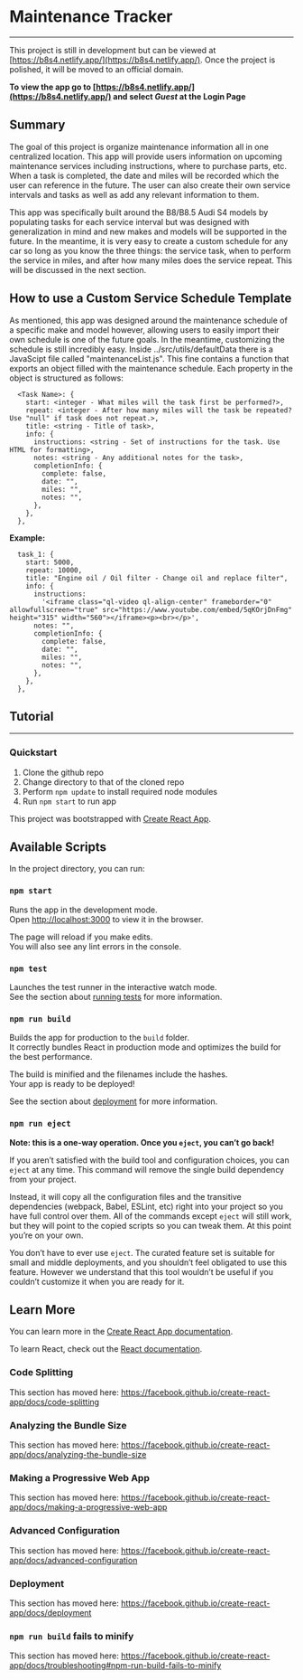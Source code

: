 # Maintenance Tracker
---

This project is still in development but can be viewed at [https://b8s4.netlify.app/](https://b8s4.netlify.app/). Once the project is polished, it will be moved to an official domain.

**To view the app go to [https://b8s4.netlify.app/](https://b8s4.netlify.app/) and select _Guest_ at the Login Page**

## Summary

The goal of this project is organize maintenance information all in one centralized location. This app will provide users information on upcoming maintenance services including instructions, where to purchase parts, etc. When a task is completed, the date and miles will be recorded which the user can reference in the future. The user can also create their own service intervals and tasks as well as add any relevant information to them.

This app was specifically built around the B8/B8.5 Audi S4 models by populating tasks for each service interval but was designed with generalization in mind and new makes and models will be supported in the future. In the meantime, it is very easy to create a custom schedule for any car so long as you know the three things: the service task, when to perform the service in miles, and after how many miles does the service repeat. This will be discussed in the next section.




## How to use a Custom Service Schedule Template

As mentioned, this app was designed around the maintenance schedule of a specific make and model however, allowing users to easily import their own schedule is one of the future goals. In the meantime, customizing the schedule is still incredibly easy. Inside ../src/utils/defaultData there is a JavaScipt file called "maintenanceList.js". This fine contains a function that exports an object filled with the maintenance schedule. Each property in the object is structured as follows:

```
  <Task Name>: {
    start: <integer - What miles will the task first be performed?>,
    repeat: <integer - After how many miles will the task be repeated? Use "null" if task does not repeat.>,
    title: <string - Title of task>,
    info: {
      instructions: <string - Set of instructions for the task. Use HTML for formatting>,
      notes: <string - Any additional notes for the task>,
      completionInfo: {
        complete: false,
        date: "",
        miles: "",
        notes: "",
      },
    },
  },
```

**Example:**

```
  task_1: {
    start: 5000,
    repeat: 10000,
    title: "Engine oil / Oil filter - Change oil and replace filter",
    info: {
      instructions:
        '<iframe class="ql-video ql-align-center" frameborder="0" allowfullscreen="true" src="https://www.youtube.com/embed/5qKOrjDnFmg" height="315" width="560"></iframe><p><br></p>',
      notes: "",
      completionInfo: {
        complete: false,
        date: "",
        miles: "",
        notes: "",
      },
    },
  },
```

## Tutorial
---

### Quickstart
1) Clone the github repo
2) Change directory to that of the cloned repo
3) Perform `npm update` to install required node modules
4) Run `npm start` to run app

This project was bootstrapped with [Create React App](https://github.com/facebook/create-react-app).

## Available Scripts

In the project directory, you can run:

### `npm start`

Runs the app in the development mode.<br />
Open [http://localhost:3000](http://localhost:3000) to view it in the browser.

The page will reload if you make edits.<br />
You will also see any lint errors in the console.

### `npm test`

Launches the test runner in the interactive watch mode.<br />
See the section about [running tests](https://facebook.github.io/create-react-app/docs/running-tests) for more information.

### `npm run build`

Builds the app for production to the `build` folder.<br />
It correctly bundles React in production mode and optimizes the build for the best performance.

The build is minified and the filenames include the hashes.<br />
Your app is ready to be deployed!

See the section about [deployment](https://facebook.github.io/create-react-app/docs/deployment) for more information.

### `npm run eject`

**Note: this is a one-way operation. Once you `eject`, you can’t go back!**

If you aren’t satisfied with the build tool and configuration choices, you can `eject` at any time. This command will remove the single build dependency from your project.

Instead, it will copy all the configuration files and the transitive dependencies (webpack, Babel, ESLint, etc) right into your project so you have full control over them. All of the commands except `eject` will still work, but they will point to the copied scripts so you can tweak them. At this point you’re on your own.

You don’t have to ever use `eject`. The curated feature set is suitable for small and middle deployments, and you shouldn’t feel obligated to use this feature. However we understand that this tool wouldn’t be useful if you couldn’t customize it when you are ready for it.

## Learn More

You can learn more in the [Create React App documentation](https://facebook.github.io/create-react-app/docs/getting-started).

To learn React, check out the [React documentation](https://reactjs.org/).

### Code Splitting

This section has moved here: https://facebook.github.io/create-react-app/docs/code-splitting

### Analyzing the Bundle Size

This section has moved here: https://facebook.github.io/create-react-app/docs/analyzing-the-bundle-size

### Making a Progressive Web App

This section has moved here: https://facebook.github.io/create-react-app/docs/making-a-progressive-web-app

### Advanced Configuration

This section has moved here: https://facebook.github.io/create-react-app/docs/advanced-configuration

### Deployment

This section has moved here: https://facebook.github.io/create-react-app/docs/deployment

### `npm run build` fails to minify

This section has moved here: https://facebook.github.io/create-react-app/docs/troubleshooting#npm-run-build-fails-to-minify
